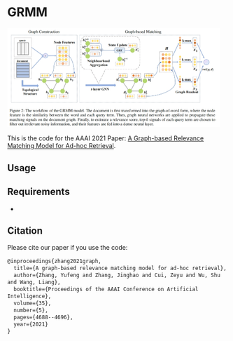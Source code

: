 # GRMM

<img src="grmm.png" alt="model" style="zoom: 50%;" />

This is the code for the AAAI 2021 Paper: [A Graph-based Relevance Matching Model for Ad-hoc Retrieval](https://ojs.aaai.org/index.php/AAAI/article/view/16599).

## Usage


## Requirements

- 

## Citation

Please cite our paper if you use the code:
```
@inproceedings{zhang2021graph,
  title={A graph-based relevance matching model for ad-hoc retrieval},
  author={Zhang, Yufeng and Zhang, Jinghao and Cui, Zeyu and Wu, Shu and Wang, Liang},
  booktitle={Proceedings of the AAAI Conference on Artificial Intelligence},
  volume={35},
  number={5},
  pages={4688--4696},
  year={2021}
}
```
